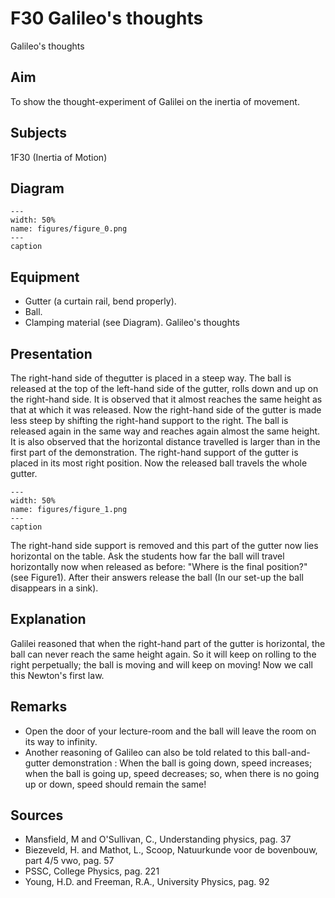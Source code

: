 # F30 Galileo's thoughts 
 Galileo's thoughts   
  
## Aim   
 To show the thought-experiment of Galilei on the inertia of movement.    
  
## Subjects   
 1F30 (Inertia of Motion)   
  
## Diagram   
   
```{figure} figures/figure_0.png  
---  
width: 50%  
name: figures/figure_0.png  
---  
caption  
``` 
     
  
## Equipment   
 
 *  Gutter (a curtain rail, bend properly). 
 *  Ball. 
 *  Clamping material (see Diagram). Galileo's thoughts
    
  
## Presentation   
 The right-hand side of thegutter is placed in a steep way. The ball is released at the top of the left-hand side of the gutter, rolls down and up on the right-hand side. It is observed that it almost reaches the same height as that at which it was released. Now the right-hand side of the gutter is made less steep by shifting the right-hand support to the right. The ball is released again in the same way and reaches again almost the same height. It is also observed that the horizontal distance travelled is larger than in the first part of the demonstration. The right-hand support of the gutter is placed in its most right position. Now the released ball travels the whole gutter.     
```{figure} figures/figure_1.png  
---  
width: 50%  
name: figures/figure_1.png  
---  
caption  
``` 
 The right-hand side support is removed and this part of the gutter now lies horizontal on the table. Ask the students how far the ball will travel horizontally now when released as before: "Where is the final position?" (see Figure1). After their answers release the ball (In our set-up the ball disappears in a sink).    
  
## Explanation   
 Galilei reasoned that when the right-hand part of the gutter is horizontal, the ball can never reach the same height again. So it will keep on rolling to the right perpetually; the ball is moving and will keep on moving! Now we call this Newton's first law.    
  
## Remarks   
 
 *  Open the door of your lecture-room and the ball will leave the room on its way to infinity. 
 *  Another reasoning of Galileo can also be told related to this ball-and-gutter demonstration : When the ball is going down, speed increases; when the ball is going up, speed decreases; so, when there is no going up or down, speed should remain the same!
      
  
## Sources   
 
 *  Mansfield, M and O'Sullivan, C., Understanding physics, pag. 37 
 *  Biezeveld, H. and Mathot, L., Scoop, Natuurkunde voor de bovenbouw, part 4/5 vwo, pag. 57 
 *  PSSC, College Physics, pag. 221 
 *  Young, H.D. and Freeman, R.A., University Physics, pag. 92
  